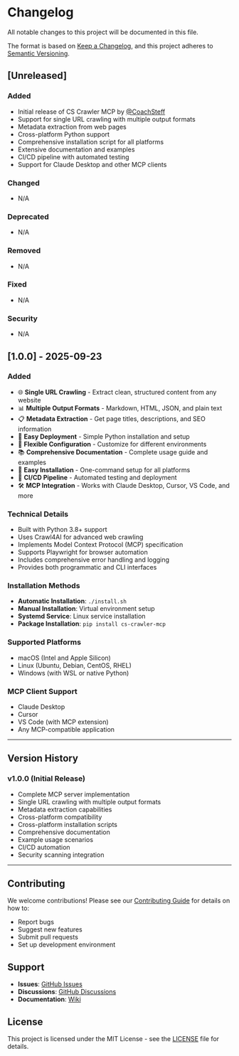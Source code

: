 # Changelog

All notable changes to this project will be documented in this file.

The format is based on [Keep a Changelog](https://keepachangelog.com/en/1.0.0/),
and this project adheres to [Semantic Versioning](https://semver.org/spec/v2.0.0.html).

## [Unreleased]

### Added
- Initial release of CS Crawler MCP by [@CoachSteff](https://github.com/CoachSteff)
- Support for single URL crawling with multiple output formats
- Metadata extraction from web pages
- Cross-platform Python support
- Comprehensive installation script for all platforms
- Extensive documentation and examples
- CI/CD pipeline with automated testing
- Support for Claude Desktop and other MCP clients

### Changed
- N/A

### Deprecated
- N/A

### Removed
- N/A

### Fixed
- N/A

### Security
- N/A

## [1.0.0] - 2025-09-23

### Added
- 🌐 **Single URL Crawling** - Extract clean, structured content from any website
- 📊 **Multiple Output Formats** - Markdown, HTML, JSON, and plain text
- 📋 **Metadata Extraction** - Get page titles, descriptions, and SEO information
- 🚀 **Easy Deployment** - Simple Python installation and setup
- 🔧 **Flexible Configuration** - Customize for different environments
- 📚 **Comprehensive Documentation** - Complete usage guide and examples
- 🚀 **Easy Installation** - One-command setup for all platforms
- 🔄 **CI/CD Pipeline** - Automated testing and deployment
- 🛠️ **MCP Integration** - Works with Claude Desktop, Cursor, VS Code, and more

### Technical Details
- Built with Python 3.8+ support
- Uses Crawl4AI for advanced web crawling
- Implements Model Context Protocol (MCP) specification
- Supports Playwright for browser automation
- Includes comprehensive error handling and logging
- Provides both programmatic and CLI interfaces

### Installation Methods
- **Automatic Installation**: `./install.sh`
- **Manual Installation**: Virtual environment setup
- **Systemd Service**: Linux service installation
- **Package Installation**: `pip install cs-crawler-mcp`

### Supported Platforms
- macOS (Intel and Apple Silicon)
- Linux (Ubuntu, Debian, CentOS, RHEL)
- Windows (with WSL or native Python)

### MCP Client Support
- Claude Desktop
- Cursor
- VS Code (with MCP extension)
- Any MCP-compatible application

---

## Version History

### v1.0.0 (Initial Release)
- Complete MCP server implementation
- Single URL crawling with multiple output formats
- Metadata extraction capabilities
- Cross-platform compatibility
- Cross-platform installation scripts
- Comprehensive documentation
- Example usage scenarios
- CI/CD automation
- Security scanning integration

---

## Contributing

We welcome contributions! Please see our [Contributing Guide](CONTRIBUTING.md) for details on how to:

- Report bugs
- Suggest new features
- Submit pull requests
- Set up development environment

## Support

- **Issues**: [GitHub Issues](https://github.com/CoachSteff/cs-crawler-mcp/issues)
- **Discussions**: [GitHub Discussions](https://github.com/CoachSteff/cs-crawler-mcp/discussions)
- **Documentation**: [Wiki](https://github.com/CoachSteff/ccs-crawler-mcp/wiki)

## License

This project is licensed under the MIT License - see the [LICENSE](LICENSE) file for details.
